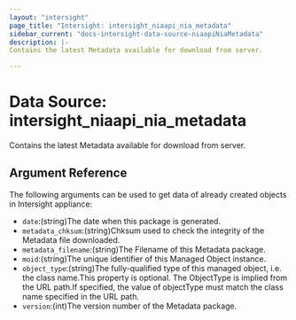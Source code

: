 ```yaml
---
layout: "intersight"
page_title: "Intersight: intersight_niaapi_nia_metadata"
sidebar_current: "docs-intersight-data-source-niaapiNiaMetadata"
description: |-
Contains the latest Metadata available for download from server.

---
```


# Data Source: intersight_niaapi_nia_metadata
Contains the latest Metadata available for download from server.

## Argument Reference
The following arguments can be used to get data of already created objects in Intersight appliance:
* `date`:(string)The date when this package is generated.
* `metadata_chksum`:(string)Chksum used to check the integrity of the Metadata file downloaded.
* `metadata_filename`:(string)The Filename of this Metadata package.
* `moid`:(string)The unique identifier of this Managed Object instance.
* `object_type`:(string)The fully-qualified type of this managed object, i.e. the class name.This property is optional. The ObjectType is implied from the URL path.If specified, the value of objectType must match the class name specified in the URL path.
* `version`:(int)The version number of the Metadata package.
